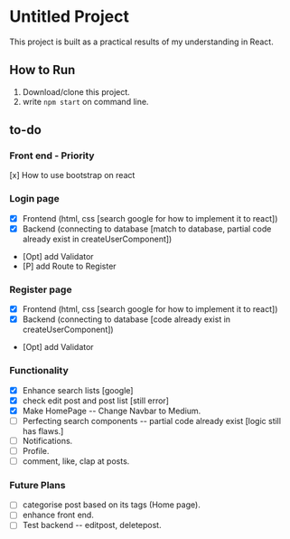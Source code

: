 # Untitled Project
This project is built as a practical results of my understanding in React.

## How to Run
1. Download/clone this project.
2. write `npm start` on command line.

## to-do
### Front end - Priority
[x] How to use bootstrap on react

### Login page 
- [x] Frontend (html, css [search google for how to implement it to react])
- [x] Backend (connecting to database [match to database, partial code already exist in createUserComponent])
- [Opt] add Validator
- [P] add Route to Register 

### Register page
- [x] Frontend (html, css [search google for how to implement it to react])
- [x] Backend (connecting to database [code already exist in createUserComponent])
- [Opt] add Validator

### Functionality
- [x] Enhance search lists [google]
- [x] check edit post and post list [still error]
- [x] Make HomePage -- Change Navbar to Medium.
- [ ] Perfecting search components -- partial code already exist [logic still has flaws.]
- [ ] Notifications.
- [ ] Profile.
- [ ] comment, like, clap at posts.

### Future Plans
- [ ] categorise post based on its tags (Home page).
- [ ] enhance front end.
- [ ] Test backend -- editpost, deletepost.